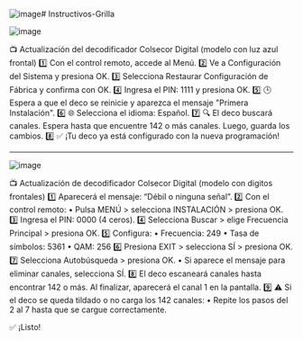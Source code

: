 ![image](https://github.com/user-attachments/assets/8228f566-478e-41b0-b733-1997b4818b5d)# Instructivos-Grilla

![image](https://github.com/user-attachments/assets/4ed1c7cf-fc87-4a27-829c-ff99771edc5f)

📺 Actualización del decodificador Colsecor Digital (modelo con luz azul frontal)
1️⃣ Con el control remoto, accede al Menú.
2️⃣ Ve a Configuración del Sistema y presiona OK.
3️⃣ Selecciona Restaurar Configuración de Fábrica y confirma con OK.
4️⃣ Ingresa el PIN: 1111 y presiona OK.
5️⃣ 🕒 Espera a que el deco se reinicie y aparezca el mensaje "Primera Instalación".
6️⃣ 🌐 Selecciona el idioma: Español.
7️⃣ 🔍 El deco buscará canales. Espera hasta que encuentre 142 o más canales. Luego, guarda los cambios.
8️⃣ ✅ ¡Tu deco ya está configurado con la nueva programación!


---------------------------------------------------------------------------------------------------
![image](https://github.com/user-attachments/assets/56f3e62b-03d3-40f7-9c4e-c4bf07c30ec0)


📺 Actualización de decodificador Colsecor Digital (modelo con digitos frontales)
1️⃣ Aparecerá el mensaje: “Débil o ninguna señal”.
2️⃣ Con el control remoto:
	•	Pulsa MENÚ > selecciona INSTALACIÓN > presiona OK.
3️⃣ Ingresa el PIN: 0000 (4 ceros).
4️⃣ Selecciona Buscar > elige Frecuencia Principal > presiona OK.
5️⃣ Configura:
	•	Frecuencia: 249
	•	Tasa de símbolos: 5361
	•	QAM: 256
6️⃣ Presiona EXIT > selecciona SÍ > presiona OK.
7️⃣ Selecciona Autobúsqueda > presiona OK.
	•	Si aparece el mensaje para eliminar canales, selecciona SÍ.
8️⃣ El deco escaneará canales hasta encontrar 142 o más. Al finalizar, aparecerá el canal 1 en la pantalla.
9️⃣ ⚠️ Si el deco se queda tildado o no carga los 142 canales:
	•	Repite los pasos del 2 al 7 hasta que se cargue correctamente.

✅ ¡Listo!

